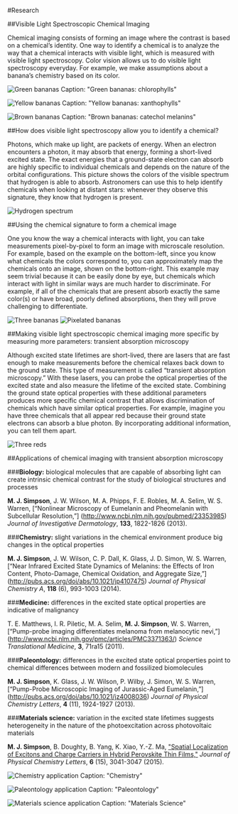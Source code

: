 #Research

##Visible Light Spectroscopic Chemical Imaging

Chemical imaging consists of forming an image where the contrast is based on a chemical’s identity. One way to identify a
chemical is to analyze the way that a chemical interacts with visible light, which is measured with visible light
spectroscopy. Color vision allows us to do visible light spectroscopy everyday. For example, we make assumptions about a
banana’s chemistry based on its color. 

![Green bananas](green_bananas.png)
Caption: "Green bananas: chlorophylls"

![Yellow bananas](yellow_bananas.png)
Caption: "Yellow bananas: xanthophylls"

![Brown bananas](brown_bananas.png)
Caption: "Brown bananas: catechol melanins"

##How does visible light spectroscopy allow you to identify a chemical?

Photons, which make up light, are packets of energy. When an electron encounters a photon, it may absorb that energy, forming
a short-lived excited state. The exact energies that a ground-state electron can absorb are highly specific to individual
chemicals and depends on the nature of the orbital configurations. This picture shows the colors of the visible spectrum that
hydrogen is able to absorb. Astronomers can use this to help identify chemicals when looking at distant stars: whenever they
observe this signature, they know that hydrogen is present.

![Hydrogen spectrum](hydrogen_spectrum.png)

##Using the chemical signature to form a chemical image

One you know the way a chemical interacts with light, you can take measurements pixel-by-pixel to form an image with
microscale resolution. For example, based on the example on the bottom-left, since you know what chemicals the colors
correspond to, you can approximately map the chemicals onto an image, shown on the bottom-right. This example may seem
trivial because it can be easily done by eye, but chemicals which interact with light in similar ways are much harder to
discriminate. For example, if all of the chemicals that are present absorb exactly the same color(s) or have broad, poorly
defined absorptions, then they will prove challenging to differentiate.

![Three bananas](three_bananas.png)
![Pixelated bananas](pixelated_bananas.png)

##Making visible light spectroscopic chemical imaging more specific by measuring more parameters: transient absorption microscopy

Although excited state lifetimes are short-lived, there are lasers that are fast enough to make measurements before the
chemical relaxes back down to the ground state. This type of measurement is called “transient absorption microscopy.” With
these lasers, you can probe the optical properties of the excited state and also measure the lifetime of the excited state.
Combining the ground state optical properties with these additional parameters produces more specific chemical contrast that
allows discrimination of chemicals which have similar optical properties. For example, imagine you have three chemicals that
all appear red because their ground state electrons can absorb a blue photon. By incorporating additional information, you
can tell them apart.

![Three reds](three_reds.png)

##Applications of chemical imaging with transient absorption microscopy

###**Biology:** biological molecules that are capable of absorbing light can create intrinsic chemical contrast for the study of biological structures and processes

**M. J. Simpson**, J. W. Wilson, M. A. Phipps, F. E. Robles, M. A. Selim, W. S. Warren, [“Nonlinear Microscopy of Eumelanin
and Pheomelanin with Subcellular Resolution,”] (http://www.ncbi.nlm.nih.gov/pubmed/23353985) *Journal of Investigative
Dermatology*, **133**, 1822-1826 (2013).

###**Chemistry:** slight variations in the chemical environment produce big changes in the optical properties

**M. J. Simpson**, J. W. Wilson, C. P. Dall, K. Glass, J. D. Simon, W. S. Warren, [“Near Infrared Excited State Dynamics of
Melanins: the Effects of Iron Content, Photo-Damage, Chemical Oxidation, and Aggregate Size,”]
(http://pubs.acs.org/doi/abs/10.1021/jp4107475) *Journal of Physical Chemistry A*, **118** (6), 993-1003 (2014).

###**Medicine:** differences in the excited state optical properties are indicative of malignancy

T. E. Matthews, I. R. Piletic, M. A. Selim, **M. J. Simpson**, W. S. Warren, [“Pump-probe imaging differentiates melanoma
from melanocytic nevi,”] (http://www.ncbi.nlm.nih.gov/pmc/articles/PMC3371363/) *Science Translational Medicine*, **3**,
71ra15 (2011).

###**Paleontology:** differences in the excited state optical properties point to chemical differences between modern and fossilized biomolecules

**M. J. Simpson**, K. Glass, J. W. Wilson, P. Wilby, J. Simon, W. S. Warren, [“Pump-Probe Microscopic Imaging of
Jurassic-Aged Eumelanin,”] (http://pubs.acs.org/doi/abs/10.1021/jz4008036) *Journal of Physical Chemistry Letters*, **4**
(11), 1924-1927 (2013).

###**Materials science:** variation in the excited state lifetimes suggests heterogeneity in the nature of the photoexcitation across photovoltaic materials

**M. J. Simpson**, B. Doughty, B. Yang, K. Xiao, Y.-Z. Ma, ["Spatial Localization of Excitons and Charge Carriers in Hybrid
Perovskite Thin Films,"](http://pubs.acs.org/doi/abs/10.1021/acs.jpclett.5b01050) *Journal of Physical Chemistry Letters*,
**6** (15), 3041-3047 (2015).

![Chemistry application](chemistry.gif)
Caption: "Chemistry"

![Paleontology application](paleontology.gif)
Caption: "Paleontology"

![Materials science application](materials.gif)
Caption: "Materials Science"
